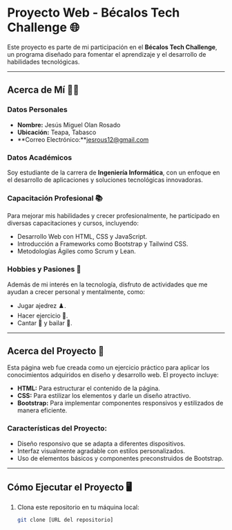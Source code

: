 # Proyecto Web - Bécalos Tech Challenge 🌐

Este proyecto es parte de mi participación en el **Bécalos Tech Challenge**, un programa diseñado para fomentar el aprendizaje y el desarrollo de habilidades tecnológicas.

---

## Acerca de Mí 👨‍💻

### Datos Personales  
- **Nombre:** Jesús Miguel Olan Rosado
- **Ubicación:** Teapa, Tabasco 
- **Correo Electrónico:**jesrous12@gmail.com 

### Datos Académicos  
Soy estudiante de la carrera de **Ingeniería Informática**, con un enfoque en el desarrollo de aplicaciones y soluciones tecnológicas innovadoras.  

### Capacitación Profesional 📚  
Para mejorar mis habilidades y crecer profesionalmente, he participado en diversas capacitaciones y cursos, incluyendo:  
- Desarrollo Web con HTML, CSS y JavaScript.  
- Introducción a Frameworks como Bootstrap y Tailwind CSS.  
- Metodologías Ágiles como Scrum y Lean.  

### Hobbies y Pasiones 🎉  
Además de mi interés en la tecnología, disfruto de actividades que me ayudan a crecer personal y mentalmente, como:  
- Jugar ajedrez ♟️.  
- Hacer ejercicio 💪.  
- Cantar 🎤 y bailar 💃.  

---

## Acerca del Proyecto 🚀

Esta página web fue creada como un ejercicio práctico para aplicar los conocimientos adquiridos en diseño y desarrollo web. El proyecto incluye:  
- **HTML:** Para estructurar el contenido de la página.  
- **CSS:** Para estilizar los elementos y darle un diseño atractivo.  
- **Bootstrap:** Para implementar componentes responsivos y estilizados de manera eficiente.  

### Características del Proyecto:  
- Diseño responsivo que se adapta a diferentes dispositivos.  
- Interfaz visualmente agradable con estilos personalizados.  
- Uso de elementos básicos y componentes preconstruidos de Bootstrap.  

---

## Cómo Ejecutar el Proyecto 🖥️

1. Clona este repositorio en tu máquina local:  
   ```bash
   git clone [URL del repositorio]
